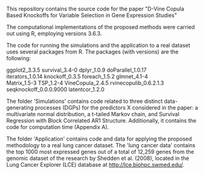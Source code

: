 This repository contains the source code for the paper "D-Vine Copula Based Knockoffs for Variable Selection in Gene Expression Studies"

The computational implementations of the proposed methods were carried out using R, employing versions 3.6.3.

The code for running the simulations and the application to a real dataset uses several packages from R. The packages (with versions) are the following:

ggplot2_3.3.5            survival_3.4-0         dplyr_1.0.9            doParallel_1.0.17     
iterators_1.0.14         knockoff_0.3.5         foreach_1.5.2          glmnet_4.1-4          
Matrix_1.5-3             TSP_1.2-4              VineCopula_2.4.5       rvinecopulib_0.6.2.1.3
seqknockoff_0.0.0.9000   latentcor_1.2.0 


The folder 'Simulations' contains code related to three distinct data-generating processes (DGPs) for the predictors X considered in the paper: a multivariate normal distribution, a t-tailed Markov chain, and Survival Regression with Block Correlated AR1 Structure. Additionally, it contains the code for computation time (Appendix A).

The folder 'Application' contains code and data for applying the proposed methodology to a real lung cancer dataset. The 'lung cancer data' contains the top 1000 most expressed genes out of a total of 12,259 genes from the genomic dataset of the research by Shedden et al. (2008), located in the Lung Cancer Explorer (LCE) database at http://lce.biohpc.swmed.edu/.
